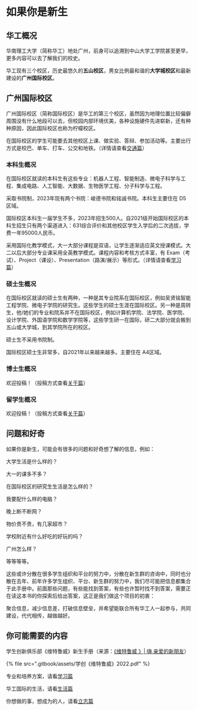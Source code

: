 # 如果你是新生

## 华工概况

华南理工大学（简称华工）地处广州，前身可以追溯到中山大学工学院甚至更早，更多内容可以去了解我们的校史。

华工现有三个校区，历史最悠久的**五山校区**，男女比例最和谐的**大学城校区**和最新建设的**广州国际校区**。

## 广州国际校区

广州国际校区（简称国际校区）是华工的第三个校区，虽然因为地理位置比较偏僻周围没有什么地段可以去，但校园内部环境优美，各种设施硬件先进崭新，还有种种原因，因此国际校区也称为柠檬校区。

在国际校区的学生可能要去其他校区上课、做实验、答辩、参加活动等。主要出行方式是校巴、单车、打车、公交和地铁。（详情请查看[交通篇](https://www.gzic.online/transport)）

### 本科生概况

在国际校区就读的本科生有这些专业：机器人工程、智能制造、微电子科学与工程、集成电路、人工智能、大数据、生物医学工程、分子科学与工程。

采取书院制，2023年现有两个书院：峻德书院和铭诚书院。本科生主要住在 D5 区域。

国际校区本科生一届学生不多，2023年招生500人。自2021级开始国际校区的本科生招生只有两个渠道进入：631综合评价和其他校区学生入学后的二次选拔，学费一年95000人民币。

采用国际化教学模式，大一大部分课程是双语，让学生逐渐适应英文授课模式。大二以后大部分专业课采用全英教学模式。课程内容和考核方式丰富，有 Exam（考试）、Project（课设）、Presentation（路演/展示）等形式。（详情请查看[学习篇](https://www.gzic.online/study)）

### 硕士生概况

在国际校区就读的硕士生有两种，一种是其专业院系在国际校区，例如吴贤铭智能工程学院、微电子学院的研究生。这些学生的硕士生涯在国际校区。另一种是周转生，他/她们的专业和院系并不在国际校区，例如计算机学院、法学院、医学院、设计学院、外国语学院和数学学院等，这些学生研一在国际，研二大部分就会搬到五山或大学城，到其学院所在的校区。

硕士生不采用书院制。

国际校区硕士生非常多，自2021年以来越来越多。主要住在 A4区域。

### 博士生概况

欢迎投稿！（投稿方式查看[关于篇](https://www.gzic.online/about)）

### 留学生概况

欢迎投稿！（投稿方式查看[关于篇](https://www.gzic.online/about)）

## 问题和好奇

如果你是新生，可能会有很多的问题和好奇想了解的信息，例如：

大学生活是什么样的？

大一的课多不多？

在国际校区的研究生生活是怎么样的？

我要配什么样的电脑？

晚上断不断网？

物价贵不贵，有几家超市？

学校附近有什么好吃的好玩的吗？

广州怎么样？

等等等等。

这些或许分散在很多学生组织和平台的努力中，分散在新生群的咨询中，同时也分散在去年、前年许多学生组织、平台、新生群的努力中，我们尽可能把信息都集合于此手册中。前面那些问题，有些能找到答案，有些也许暂时找不到答案，需要正在读这本书的你探索后给出答案，这正是我们做这个项目的初衷：

聚合信息，减少信息差，打破信息壁垒，并希望能联合所有华工人一起参与，共同建设，代代相传，越做越好。

## 你可能需要的内容

学生创新俱乐部《维特鲁威》新生手册（来源：[《维特鲁威 》| 嗨,亲爱的新朋友](https://mp.weixin.qq.com/s/xA6OjmsIwSmuOA6pRYf7rQ)）

{% file src=".gitbook/assets/学创《维特鲁威》2022.pdf" %}

专业和培养方案，请看[学习篇](https://www.gzic.online/study)

华工国际的生活，请看[生活篇](https://www.gzic.online/life)

你想做的事，想成为的人，请看[立志篇](https://www.gzic.online/goal)
